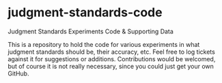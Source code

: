 judgment-standards-code
=======================

Judgment Standards Experiments Code &amp; Supporting Data

This is a repository to hold the code for various experiments in what judgment standards should be, their accuracy, etc.
Feel free to log tickets against it for suggestions or additions. Contributions would be welcomed, but of course it is not really necessary, since you could just get your own GitHub. 
